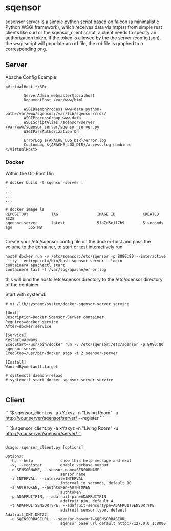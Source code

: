 # sqensor

sqsensor server is a simple python script based on falcon (a minimalistic Python WSGI framework), which receives data via http(s) from simple rest clients like curl or the sqensor_client script, a client needs to specify an authorization token, if the token is allowed by the the server (config.json), the wsgi script will populate an rrd file, the rrd file is graphed to a corresponding png.

## Server

Apache Config Example

```
<VirtualHost *:80>

        ServerAdmin webmaster@localhost
        DocumentRoot /var/www/html

        WSGIDaemonProcess www-data python-path=/var/www/sqensor;/var/lib/sqensor/rrds/
        WSGIProcessGroup www-data
        WSGIScriptAlias /sqensor/server /var/www/sqensor_server/sqensor_server.py
        WSGIPassAuthorization On

        ErrorLog ${APACHE_LOG_DIR}/error.log
        CustomLog ${APACHE_LOG_DIR}/access.log combined
</VirtualHost>
```

### Docker
Within the Git-Root Dir:

```
# docker build -t sqensor-server .
...
...
...
...

# docker image ls
REPOSITORY          TAG                 IMAGE ID            CREATED             SIZE
sqensor-server      latest              5fa7d5e117b9        5 seconds ago       355 MB


```

Create your /etc/sqensor config file on the docker-host and pass the volume to the container, to start or test interactively run

```
host# docker run -v /etc/sqensor:/etc/sqensor -p 8080:80 --interactive --tty --entrypoint=/bin/bash sqensor-server --login
container# apachectl start
container# tail -f /var/log/apache/error.log
```
this will bind the hosts /etc/sqensor directory to the /etc/sqensor directory of the container.

Start with systemd:


```
# vi /lib/systemd/system/docker-sqensor-server.service

[Unit]
Description=Docker Sqensor-Server container
Requires=docker.service
After=docker.service

[Service]
Restart=always
ExecStart=/usr/bin/docker run -v /etc/sqensor:/etc/sqensor -p 8080:80 sqensor-server
ExecStop=/usr/bin/docker stop -t 2 sqensor-server

[Install]
WantedBy=default.target

# systemctl daemon-reload
# systemctl start docker-sqensor-server.service


```
## Client

````$ sqensor_client.py -a xYzxyz -n "Living Room" -u http://your.server/sqensor/server/ --register ```

````$ sqensor_client.py -a xYzxyz -n "Living Room" -u http://your.server/sqensor/server/```

```

Usage: sqensor_client.py [options]

Options:
  -h, --help            show this help message and exit
  -v, --register        enable verbose output
  -n SENSORNAME, --sensor-name=SENSORNAME
                        sensor name
  -i INTERVAL, --interval=INTERVAL
                        interval in seconds, default 10
  -a AUTHTOKEN, --authtoken=AUTHTOKEN
                        authtoken
  -p ADAFRUITPIN, --adafruit-pin=ADAFRUITPIN
                        adafruit pin, default 4
  -t ADAFRUITSENSORTYPE, --adafruit-sensortype=ADAFRUITSENSORTYPE
                        adafruit sensor type, default Adafruit_DHT.DHT22
  -u SQENSORBASEURL, --sqensor-baseurl=SQENSORBASEURL
                        sqensor base url default http://127.0.0.1:8000

```


